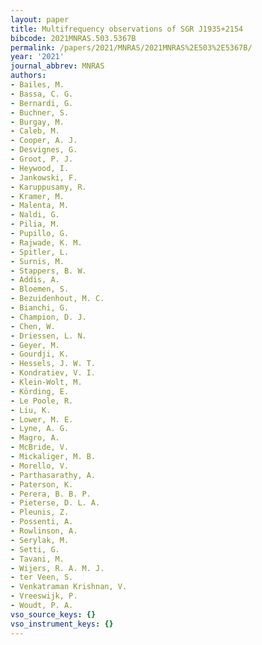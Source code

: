 ```yaml
---
layout: paper
title: Multifrequency observations of SGR J1935+2154
bibcode: 2021MNRAS.503.5367B
permalink: /papers/2021/MNRAS/2021MNRAS%2E503%2E5367B/
year: '2021'
journal_abbrev: MNRAS
authors:
- Bailes, M.
- Bassa, C. G.
- Bernardi, G.
- Buchner, S.
- Burgay, M.
- Caleb, M.
- Cooper, A. J.
- Desvignes, G.
- Groot, P. J.
- Heywood, I.
- Jankowski, F.
- Karuppusamy, R.
- Kramer, M.
- Malenta, M.
- Naldi, G.
- Pilia, M.
- Pupillo, G.
- Rajwade, K. M.
- Spitler, L.
- Surnis, M.
- Stappers, B. W.
- Addis, A.
- Bloemen, S.
- Bezuidenhout, M. C.
- Bianchi, G.
- Champion, D. J.
- Chen, W.
- Driessen, L. N.
- Geyer, M.
- Gourdji, K.
- Hessels, J. W. T.
- Kondratiev, V. I.
- Klein-Wolt, M.
- Körding, E.
- Le Poole, R.
- Liu, K.
- Lower, M. E.
- Lyne, A. G.
- Magro, A.
- McBride, V.
- Mickaliger, M. B.
- Morello, V.
- Parthasarathy, A.
- Paterson, K.
- Perera, B. B. P.
- Pieterse, D. L. A.
- Pleunis, Z.
- Possenti, A.
- Rowlinson, A.
- Serylak, M.
- Setti, G.
- Tavani, M.
- Wijers, R. A. M. J.
- ter Veen, S.
- Venkatraman Krishnan, V.
- Vreeswijk, P.
- Woudt, P. A.
vso_source_keys: {}
vso_instrument_keys: {}
---
```

